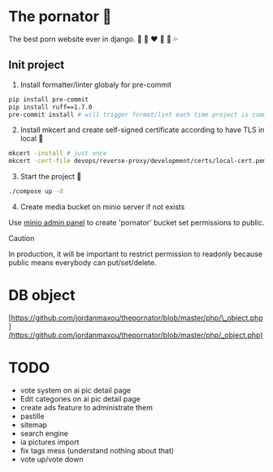 # The pornator :eggplant:

The best porn website ever in django. :underage: :woman: :heart: :massage: :kiss: :sweat_drops:

## Init project

1. Install formatter/linter globaly for pre-commit

```bash
pip install pre-commit
pip install ruff==1.7.0
pre-commit install # will trigger format/lint each time project is commit
```

2. Install mkcert and create self-signed certificate according to have TLS in local :key:

```bash
mkcert -install # just once
mkcert -cert-file devops/reverse-proxy/development/certs/local-cert.pem -key-file devops/reverse-proxy/development/certs/local-key.pem "docker.localhost" "*.docker.localhost"
```

3. Start the project :rocket:

```bash
./compose up -d
```

4. Create media bucket on minio server if not exists

Use [minio admin panel](https://minio-admin.pornator.localhost) to create 'pornator' bucket set permissions to public.

> [!CAUTION]
> In production, it will be important to restrict permission to readonly because public means everybody can put/set/delete.

# DB object

[https://github.com/jordanmaxou/thepornator/blob/master/php/\_object.php](https://github.com/jordanmaxou/thepornator/blob/master/php/_object.php)

# TODO

- vote system on ai pic detail page
- Edit categories on ai pic detail page
- create ads feature to administrate them
- pastille
- sitemap
- search engine
- ia pictures import
- fix tags mess (understand nothing about that)
- vote up/vote down
